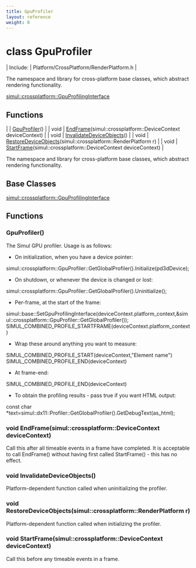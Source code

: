 ```yaml
---
title: GpuProfiler
layout: reference
weight: 0
---
```

class GpuProfiler
===

| Include: | Platform/CrossPlatform/RenderPlatform.h |

The namespace and library for cross-platform base classes, which abstract rendering functionality.
  

[simul::crossplatform::GpuProfilingInterface](gpuprofilinginterface)

Functions
---

|  | [GpuProfiler](#GpuProfiler)() |
| void | [EndFrame](#EndFrame)(simul::crossplatform::DeviceContext deviceContext) |
| void | [InvalidateDeviceObjects](#InvalidateDeviceObjects)() |
| void | [RestoreDeviceObjects](#RestoreDeviceObjects)(simul::crossplatform::RenderPlatform r) |
| void | [StartFrame](#StartFrame)(simul::crossplatform::DeviceContext deviceContext) |

The namespace and library for cross-platform base classes, which abstract rendering functionality.
  


Base Classes
---
[simul::crossplatform::GpuProfilingInterface](gpuprofilinginterface)

Functions
---

### <a name="GpuProfiler"/> GpuProfiler()

The Simul GPU profiler. Usage is as follows:

* On initialization, when you have a device pointer:

simul::crossplatform::GpuProfiler::GetGlobalProfiler().Initialize(pd3dDevice);

* On shutdown, or whenever the device is changed or lost:

simul::crossplatform::GpuProfiler::GetGlobalProfiler().Uninitialize();

* Per-frame, at the start of the frame:

simul::base::SetGpuProfilingInterface(deviceContext.platform_context,&simul::crossplatform::GpuProfiler::GetGlobalProfiler());
SIMUL_COMBINED_PROFILE_STARTFRAME(deviceContext.platform_context)

*  Wrap these around anything you want to measure:

SIMUL_COMBINED_PROFILE_START(deviceContext,"Element name")
SIMUL_COMBINED_PROFILE_END(deviceContext)

* At frame-end:

SIMUL_COMBINED_PROFILE_END(deviceContext)

* To obtain the profiling results - pass true if you want HTML output:

const char *text=simul::dx11::Profiler::GetGlobalProfiler().GetDebugText(as_html);


### <a name="EndFrame"/>void EndFrame(simul::crossplatform::DeviceContext deviceContext)
Call this after all timeable events in a frame have completed. It is acceptable
to call EndFrame() without having first called StartFrame() - this has no effect.

### <a name="InvalidateDeviceObjects"/>void InvalidateDeviceObjects()
Platform-dependent function called when uninitializing the profiler.

### <a name="RestoreDeviceObjects"/>void RestoreDeviceObjects(simul::crossplatform::RenderPlatform r)
Platform-dependent function called when initializing the profiler.

### <a name="StartFrame"/>void StartFrame(simul::crossplatform::DeviceContext deviceContext)
Call this before any timeable events in a frame.
